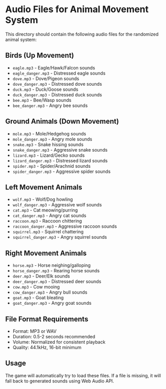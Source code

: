 # Audio Files for Animal Movement System

This directory should contain the following audio files for the randomized animal system:

## Birds (Up Movement)
- `eagle.mp3` - Eagle/Hawk/Falcon sounds
- `eagle_danger.mp3` - Distressed eagle sounds
- `dove.mp3` - Dove/Pigeon sounds  
- `dove_danger.mp3` - Distressed dove sounds
- `duck.mp3` - Duck/Goose sounds
- `duck_danger.mp3` - Distressed duck sounds
- `bee.mp3` - Bee/Wasp sounds
- `bee_danger.mp3` - Angry bee sounds

## Ground Animals (Down Movement)
- `mole.mp3` - Mole/Hedgehog sounds
- `mole_danger.mp3` - Angry mole sounds
- `snake.mp3` - Snake hissing sounds
- `snake_danger.mp3` - Aggressive snake sounds
- `lizard.mp3` - Lizard/Gecko sounds
- `lizard_danger.mp3` - Distressed lizard sounds
- `spider.mp3` - Spider/Arachnid sounds
- `spider_danger.mp3` - Aggressive spider sounds

## Left Movement Animals
- `wolf.mp3` - Wolf/Dog howling
- `wolf_danger.mp3` - Aggressive wolf sounds
- `cat.mp3` - Cat meowing/purring
- `cat_danger.mp3` - Angry cat sounds
- `raccoon.mp3` - Raccoon chittering
- `raccoon_danger.mp3` - Aggressive raccoon sounds
- `squirrel.mp3` - Squirrel chattering
- `squirrel_danger.mp3` - Angry squirrel sounds

## Right Movement Animals
- `horse.mp3` - Horse neighing/galloping
- `horse_danger.mp3` - Rearing horse sounds
- `deer.mp3` - Deer/Elk sounds
- `deer_danger.mp3` - Distressed deer sounds
- `cow.mp3` - Cow mooing
- `cow_danger.mp3` - Angry bull sounds
- `goat.mp3` - Goat bleating
- `goat_danger.mp3` - Angry goat sounds

## File Format Requirements
- Format: MP3 or WAV
- Duration: 0.5-2 seconds recommended
- Volume: Normalized for consistent playback
- Quality: 44.1kHz, 16-bit minimum

## Usage
The game will automatically try to load these files. If a file is missing, it will fall back to generated sounds using Web Audio API.
